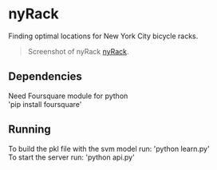 # nyRack
Finding optimal locations for New York City bicycle racks.

> Screenshot of nyRack [nyRack](https://github.com/nickkoul/nyRack/docs/nyRack.png).

## Dependencies
Need Foursquare module for python  
'pip install foursquare'

## Running
To build the pkl file with the svm model run: 'python learn.py'   
To start the server run: 'python api.py'
